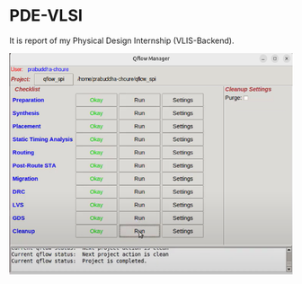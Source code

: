 # PDE-VLSI
It is report of my Physical Design Internship (VLIS-Backend).

![image alt](https://github.com/Prabuddha-c/PDE-VLSI/blob/main/Screenshot%20(107).png?raw=true)
